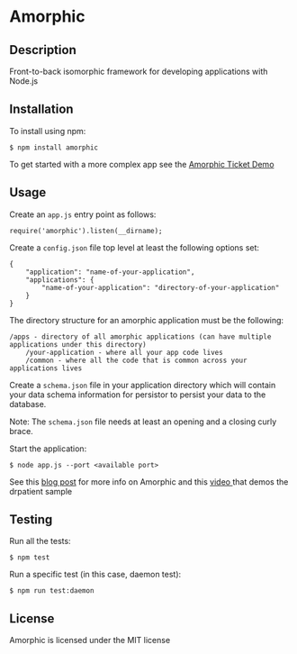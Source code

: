 # Amorphic

## Description

Front-to-back isomorphic framework for developing applications with Node.js

## Installation

To install using npm:

    $ npm install amorphic

To get started with a more complex app see the [Amorphic Ticket Demo](https://github.com/selsamman/amorphic-ticket-demo/)

## Usage

Create an `app.js` entry point as follows:

    require('amorphic').listen(__dirname);

Create a `config.json` file top level at least the following options set:

    {
        "application": "name-of-your-application",
        "applications": {
            "name-of-your-application": "directory-of-your-application"
        }
    }

The directory structure for an amorphic application must be the following:

    /apps - directory of all amorphic applications (can have multiple applications under this directory)
        /your-application - where all your app code lives
        /common - where all the code that is common across your applications lives

Create a `schema.json` file in your application directory which will contain your data schema information for persistor to persist your data to the database.

Note: The `schema.json` file needs at least an opening and a closing curly brace.

Start the application:

    $ node app.js --port <available port>

See this [blog post](http://elsamman.com/?p=117) for more info on Amorphic and this
[video ](http://www.screencast.com/t/Z5Y2jMTmJ) that demos the drpatient sample

## Testing

Run all the tests:

    $ npm test

Run a specific test (in this case, daemon test):

    $ npm run test:daemon

## License

Amorphic is licensed under the MIT license

